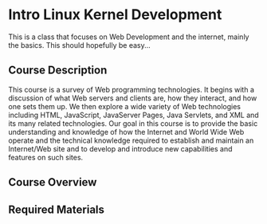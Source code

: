 # Intro Linux Kernel Development 
This is a class that focuses on Web Development and the internet, mainly the basics. This should hopefully be easy...

## Course Description 
This course is a survey of Web programming technologies. It begins with a discussion of what Web servers and clients are, how they interact, and how one sets them up. We then explore a wide variety of Web technologies including HTML, JavaScript, JavaServer Pages, Java Servlets, and XML and its many related technologies. Our goal in this course is to provide the basic understanding and knowledge of how the Internet and World Wide Web operate and the technical knowledge required to establish and maintain an Internet/Web site and to develop and introduce new capabilities and features on such sites.

## Course Overview 


## Required Materials 
